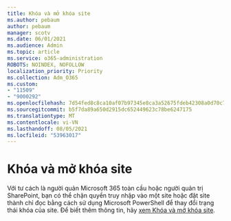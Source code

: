 ```yaml
---
title: Khóa và mở khóa site
ms.author: pebaum
author: pebaum
manager: scotv
ms.date: 06/01/2021
ms.audience: Admin
ms.topic: article
ms.service: o365-administration
ROBOTS: NOINDEX, NOFOLLOW
localization_priority: Priority
ms.collection: Adm_O365
ms.custom:
- "11509"
- "9000292"
ms.openlocfilehash: 7d54fed8c8ca10af07b97345e8ca3a52675fdeb42308a0d70c7733b9285d92f7
ms.sourcegitcommit: b5f7da89a650d2915dc652449623c78be6247175
ms.translationtype: MT
ms.contentlocale: vi-VN
ms.lasthandoff: 08/05/2021
ms.locfileid: "53963017"
---
```

# <a name="lock-and-unlock-sites"></a>Khóa và mở khóa site

Với tư cách là người quản Microsoft 365 toàn cầu hoặc người quản trị SharePoint, bạn có thể chặn quyền truy nhập vào một site hoặc đặt site thành chỉ đọc bằng cách sử dụng Microsoft PowerShell để thay đổi trạng thái khóa của site. Để biết thêm thông tin, hãy [xem Khóa và mở khóa site](/sharepoint/manage-lock-status).